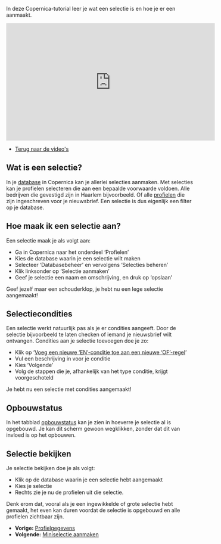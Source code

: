 In deze Copernica-tutorial leer je wat een selectie is en hoe je er een
aanmaakt.

<iframe width="560" height="315" src="https://www.youtube.com/embed/y9vXCAjs8mk?list=PLgCg-YR2FABaNJPDwzCOUhoCZAzwFPQoj" frameborder="0" allowfullscreen="allowfullscreen"></iframe>

-   [Terug naar de
    video's](./video-tutorials.md "Video's")

Wat is een selectie?
--------------------

In je [database](./profiles-creating-a-database.md) in
Copernica kan je allerlei selecties aanmaken. Met selecties kan je
profielen selecteren die aan een bepaalde voorwaarde voldoen. Alle
bedrijven die gevestigd zijn in Haarlem bijvoorbeeld. Of alle
[profielen](./profiles-profile-data.md) die
zijn ingeschreven voor je nieuwsbrief. Een selectie is dus eigenlijk een
filter op je database.

Hoe maak ik een selectie aan?
-----------------------------

Een selectie maak je als volgt aan:

-   Ga in Copernica naar het onderdeel ‘Profielen’
-   Kies de database waarin je een selectie wilt maken
-   Selecteer ‘Databasebeheer’ en vervolgens ‘Selecties beheren’
-   Klik linksonder op ‘Selectie aanmaken’
-   Geef je selectie een naam en omschrijving, en druk op ‘opslaan’

Geef jezelf maar een schouderklop, je hebt nu een lege selectie
aangemaakt!

Selectiecondities
-----------------

Een selectie werkt natuurlijk pas als je er condities aangeeft. Door de
selectie bijvoorbeeld te laten checken of iemand je nieuwsbrief wilt
ontvangen. Condities aan je selectie toevoegen doe je zo:

-   Klik op ‘[Voeg een nieuwe ‘EN’-conditie toe aan een nieuwe
    ‘OF’-regel](./or-and-and-selection-conditions.md)’
-   Vul een beschrijving in voor je conditie
-   Kies ‘Volgende’
-   Volg de stappen die je, afhankelijk van het type conditie, krijgt
    voorgeschoteld

Je hebt nu een selectie met condities aangemaakt!

Opbouwstatus
------------

In het tabblad [opbouwstatus](./is-my-selection-miniselection-up-to-date.md)
kan je zien in hoeverre je selectie al is opgebouwd. Je kan dit scherm
gewoon wegklikken, zonder dat dit van invloed is op het opbouwen.

Selectie bekijken
-----------------

Je selectie bekijken doe je als volgt:

-   Klik op de database waarin je een selectie hebt aangemaakt
-   Kies je selectie
-   Rechts zie je nu de profielen uit die selectie.

Denk erom dat, vooral als je een ingewikkelde of grote selectie hebt
gemaakt, het even kan duren voordat de selectie is opgebouwd en alle
profielen zichtbaar zijn.

-   **Vorige:**
    [Profielgegevens](./profiles-profile-data.md "Profielen: Profielgegevens")
-   **Volgende:** [Miniselectie
    aanmaken](./profiles-creating-a-miniselection.md "Profielen: Miniselectie aanmaken")


